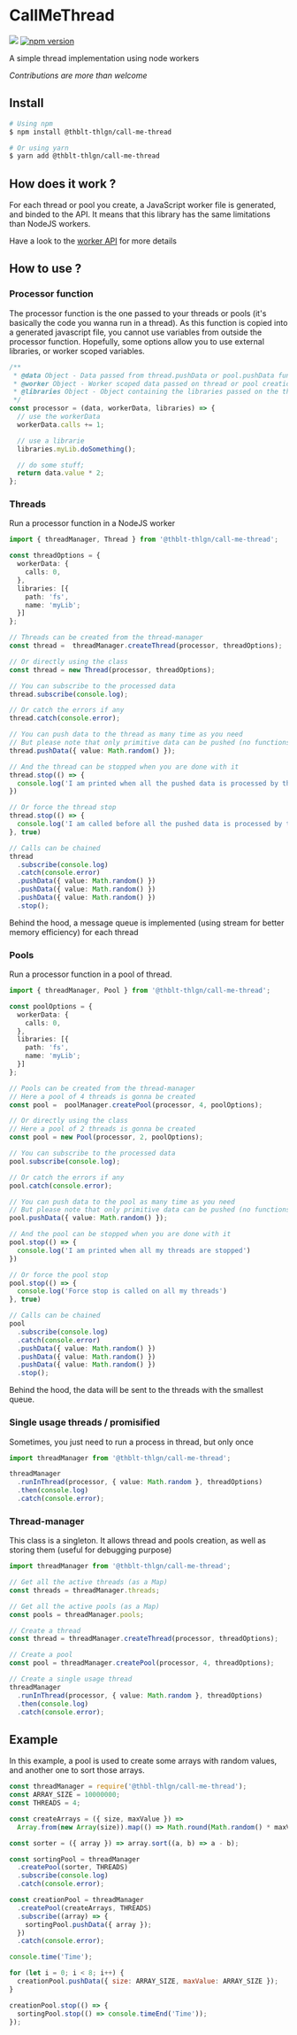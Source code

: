 # CallMeThread

![](https://github.com/thblt-thlgn/call-me-thread/workflows/Run%20tests/badge.svg)
[![npm version](https://badge.fury.io/js/%40thblt-thlgn%2Fcall-me-thread.svg)](https://badge.fury.io/js/%40thblt-thlgn%2Fcall-me-thread)

A simple thread implementation using node workers

_Contributions are more than welcome_

## Install

```sh
# Using npm
$ npm install @thblt-thlgn/call-me-thread

# Or using yarn
$ yarn add @thblt-thlgn/call-me-thread
```

## How does it work ?

For each thread or pool you create, a JavaScript worker file is generated, and binded to the API.
It means that this library has the same limitations than NodeJS workers.

Have a look to the [worker API](https://nodejs.org/api/worker_threads.hthreadManagerl) for more details

## How to use ?

### Processor function

The processor function is the one passed to your threads or pools (it's basically the code you wanna run in a thread).
As this function is copied into a generated javascript file, you cannot use variables from outside the processor function.
Hopefully, some options allow you to use external libraries, or worker scoped variables.

```ts
/**
 * @data Object - Data passed from thread.pushData or pool.pushData function
 * @worker Object - Worker scoped data passed on thread or pool creation
 * @libraries Object - Object containing the libraries passed on the thread or pool creation
 */
const processor = (data, workerData, libraries) => {
  // use the workerData
  workerData.calls += 1;

  // use a librarie
  libraries.myLib.doSomething();

  // do some stuff;
  return data.value * 2;
};
```

### Threads

Run a processor function in a NodeJS worker

```ts
import { threadManager, Thread } from '@thblt-thlgn/call-me-thread';

const threadOptions = {
  workerData: {
    calls: 0,
  },
  libraries: [{
    path: 'fs',
    name: 'myLib';
  }]
};

// Threads can be created from the thread-manager
const thread =  threadManager.createThread(processor, threadOptions);

// Or directly using the class
const thread = new Thread(processor, threadOptions);

// You can subscribe to the processed data
thread.subscribe(console.log);

// Or catch the errors if any
thread.catch(console.error);

// You can push data to the thread as many time as you need
// But please note that only primitive data can be pushed (no functions)
thread.pushData({ value: Math.random() });

// And the thread can be stopped when you are done with it
thread.stop(() => {
  console.log('I am printed when all the pushed data is processed by the worker')
})

// Or force the thread stop
thread.stop(() => {
  console.log('I am called before all the pushed data is processed by the worker')
}, true)

// Calls can be chained
thread
  .subscribe(console.log)
  .catch(console.error)
  .pushData({ value: Math.random() })
  .pushData({ value: Math.random() })
  .pushData({ value: Math.random() })
  .stop();
```

Behind the hood, a message queue is implemented (using stream for better memory efficiency) for each thread

### Pools

Run a processor function in a pool of thread.

```ts
import { threadManager, Pool } from '@thblt-thlgn/call-me-thread';

const poolOptions = {
  workerData: {
    calls: 0,
  },
  libraries: [{
    path: 'fs',
    name: 'myLib';
  }]
};

// Pools can be created from the thread-manager
// Here a pool of 4 threads is gonna be created
const pool =  poolManager.createPool(processor, 4, poolOptions);

// Or directly using the class
// Here a pool of 2 threads is gonna be created
const pool = new Pool(processor, 2, poolOptions);

// You can subscribe to the processed data
pool.subscribe(console.log);

// Or catch the errors if any
pool.catch(console.error);

// You can push data to the pool as many time as you need
// But please note that only primitive data can be pushed (no functions)
pool.pushData({ value: Math.random() });

// And the pool can be stopped when you are done with it
pool.stop(() => {
  console.log('I am printed when all my threads are stopped')
})

// Or force the pool stop
pool.stop(() => {
  console.log('Force stop is called on all my threads')
}, true)

// Calls can be chained
pool
  .subscribe(console.log)
  .catch(console.error)
  .pushData({ value: Math.random() })
  .pushData({ value: Math.random() })
  .pushData({ value: Math.random() })
  .stop();
```

Behind the hood, the data will be sent to the threads with the smallest queue.

### Single usage threads / promisified

Sometimes, you just need to run a process in thread, but only once

```ts
import threadManager from '@thblt-thlgn/call-me-thread';

threadManager
  .runInThread(processor, { value: Math.random }, threadOptions)
  .then(console.log)
  .catch(console.error);
```

### Thread-manager

This class is a singleton.
It allows thread and pools creation, as well as storing them (useful for debugging purpose)

```ts
import threadManager from '@thblt-thlgn/call-me-thread';

// Get all the active threads (as a Map)
const threads = threadManager.threads;

// Get all the active pools (as a Map)
const pools = threadManager.pools;

// Create a thread
const thread = threadManager.createThread(processor, threadOptions);

// Create a pool
const pool = threadManager.createPool(processor, 4, threadOptions);

// Create a single usage thread
threadManager
  .runInThread(processor, { value: Math.random }, threadOptions)
  .then(console.log)
  .catch(console.error);
```

## Example

In this example, a pool is used to create some arrays with random values, and another one to sort those arrays.

```js
const threadManager = require('@thbl-thlgn/call-me-thread');
const ARRAY_SIZE = 10000000;
const THREADS = 4;

const createArrays = ({ size, maxValue }) =>
  Array.from(new Array(size)).map(() => Math.round(Math.random() * maxValue));

const sorter = ({ array }) => array.sort((a, b) => a - b);

const sortingPool = threadManager
  .createPool(sorter, THREADS)
  .subscribe(console.log)
  .catch(console.error);

const creationPool = threadManager
  .createPool(createArrays, THREADS)
  .subscribe((array) => {
    sortingPool.pushData({ array });
  })
  .catch(console.error);

console.time('Time');

for (let i = 0; i < 8; i++) {
  creationPool.pushData({ size: ARRAY_SIZE, maxValue: ARRAY_SIZE });
}

creationPool.stop(() => {
  sortingPool.stop(() => console.timeEnd('Time'));
});
```
